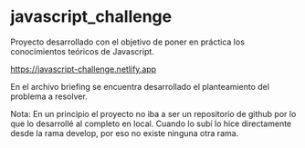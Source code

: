 # javascript_challenge
Proyecto desarrollado con el objetivo de poner en práctica los conocimientos teóricos de Javascript.

https://javascript-challenge.netlify.app

En el archivo briefing se encuentra desarrollado el planteamiento del problema a resolver.

Nota: En un principio el proyecto no iba a ser un repositorio de github por lo que lo desarrollé al completo en local. Cuando lo subí lo hice directamente desde la rama develop, por eso no existe ninguna otra rama.
